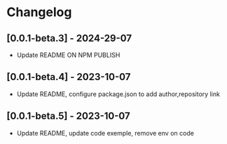 # Changelog

## [0.0.1-beta.3] - 2024-29-07
- Update README ON NPM PUBLISH

## [0.0.1-beta.4] - 2023-10-07
- Update README, configure package.json to add author,repository link

## [0.0.1-beta.5] - 2023-10-07
- Update README, update code exemple, remove env on code

